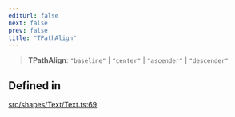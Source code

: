 ```yaml
---
editUrl: false
next: false
prev: false
title: "TPathAlign"
---
```


> **TPathAlign**: `"baseline"` \| `"center"` \| `"ascender"` \| `"descender"`

## Defined in

[src/shapes/Text/Text.ts:69](https://github.com/fabricjs/fabric.js/blob/v6.0.0-rc4/src/shapes/Text/Text.ts#L69)
